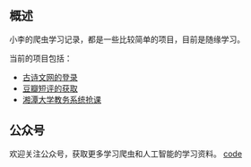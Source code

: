 ## 概述
小李的爬虫学习记录，都是一些比较简单的项目，目前是随缘学习。

当前的项目包括：
- [古诗文网的登录](./gushiwen)
- [豆瓣短评的获取](./douban)
- [湘潭大学教务系统抢课](./jwxt_course)

## 公众号
欢迎关注公众号，获取更多学习爬虫和人工智能的学习资料。
[code](./resources/code.jpg)
